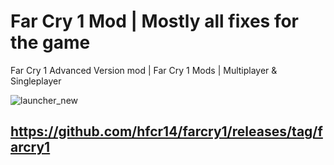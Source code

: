 # Far Cry 1 Mod | Mostly all fixes for the game
Far Cry 1 Advanced Version mod | Far Cry 1 Mods | Multiplayer &amp; Singleplayer

![launcher_new](https://github.com/user-attachments/assets/b3a06a0a-45f5-49bf-a00c-2790018ce180)

## https://github.com/hfcr14/farcry1/releases/tag/farcry1
